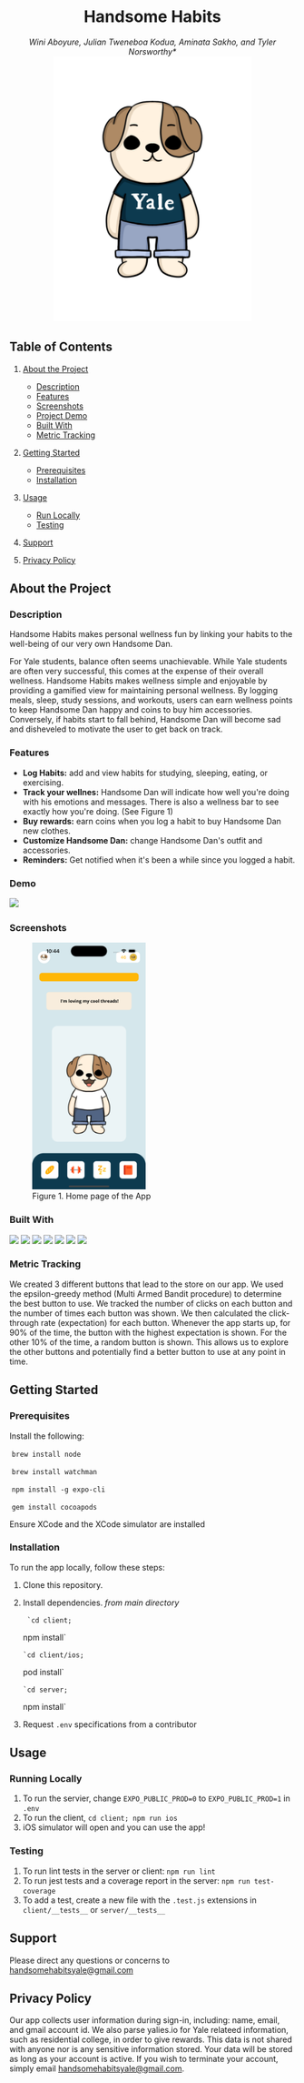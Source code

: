 <div align="center">
  <h1 align="center">Handsome Habits</h1>
  <em>Wini Aboyure, Julian Tweneboa Kodua, Aminata Sakho, and Tyler Norsworthy*</em>
</div>
<div align="center">
    <img src="bulldog.png" width="350" height="466" alt="Cartoon bulldog wearing jeans and a blue Yale t-shirt.">
</div>

## Table of Contents

1. [About the Project](#about-the-project)

   - [Description](#description)
   - [Features](#features)
   - [Screenshots](#screenshots)
   - [Project Demo](#demo)
   - [Built With](#built-with)
   - [Metric Tracking](#metric-tracking)

2. [Getting Started](#getting-started)
   - [Prerequisites](#prerequisites)
   - [Installation](#installation)
3. [Usage](#usage)
   - [Run Locally](#running-locally)
   - [Testing](#testing)
4. [Support](#support)
5. [Privacy Policy](#privacy-policy)

## About the Project

### Description

Handsome Habits makes personal wellness fun by linking your habits to the well-being of our very own Handsome Dan.

For Yale students, balance often seems unachievable. While Yale students are often very successful, this comes at the expense of their overall wellness. Handsome Habits makes wellness simple and enjoyable by providing a gamified view for maintaining personal wellness. By logging meals, sleep, study sessions, and workouts, users can earn wellness points to keep Handsome Dan happy and coins to buy him accessories. Conversely, if habits start to fall behind, Handsome Dan will become sad and disheveled to motivate the user to get back on track.

### Features

- **Log Habits:** add and view habits for studying, sleeping, eating, or exercising.
- **Track your wellnes:** Handsome Dan will indicate how well you're doing with his emotions and messages. There is also a wellness bar to see exactly how you're doing. (See Figure 1)
- **Buy rewards:** earn coins when you log a habit to buy Handsome Dan new clothes.
- **Customize Handsome Dan:** change Handsome Dan's outfit and accessories.
- **Reminders:** Get notified when it's been a while since you logged a habit.

### Demo
![](project_demo.gif)

### Screenshots

<figure>
    <img src="homescreenshot.png" alt="Home screen of a cartoon bulldog in the center, a coin total in the top right, a bulldog icon in the top left, and four habit icons on the bottom" width="200">
    <figcaption>Figure 1. Home page of the App</figcaption>
</figure>

### Built With

<img src="https://img.shields.io/badge/next.js-000000?style=for-the-badge&logo=nextdotjs&logoColor=white" width="auto" height="30">

<img src="https://user-images.githubusercontent.com/25181517/117447155-6a868a00-af3d-11eb-9cfe-245df15c9f3f.png" width="auto" height="50">

<img src="https://user-images.githubusercontent.com/25181517/187955005-f4ca6f1a-e727-497b-b81b-93fb9726268e.png" width="auto" height="50">

<img src="https://user-images.githubusercontent.com/25181517/183897015-94a058a6-b86e-4e42-a37f-bf92061753e5.png" width="auto" height="50">

<img src="https://user-images.githubusercontent.com/25181517/182884177-d48a8579-2cd0-447a-b9a6-ffc7cb02560e.png" width="auto" height="50">

<img src="https://user-images.githubusercontent.com/25181517/192108372-f71d70ac-7ae6-4c0d-8395-51d8870c2ef0.png" width="auto" height="50">

<img src="https://user-images.githubusercontent.com/25181517/192109061-e138ca71-337c-4019-8d42-4792fdaa7128.png" width="auto" height="50">

### Metric Tracking

We created 3 different buttons that lead to the store on our app. We used the epsilon-greedy method (Multi Armed Bandit procedure) to determine the best button to use. We tracked the number of clicks on each button and the number of times each button was shown. We then calculated the click-through rate (expectation) for each button. Whenever the app starts up, for 90% of the time, the button with the highest expectation is shown. For the other 10% of the time, a random button is shown. This allows us to explore the other buttons and potentially find a better button to use at any point in time.

## Getting Started

### Prerequisites

Install the following:

&nbsp;`brew install node`

&nbsp;`brew install watchman`

&nbsp;`npm install -g expo-cli`

&nbsp;`gem install cocoapods`

Ensure XCode and the XCode simulator are installed

### Installation

To run the app locally, follow these steps:

1.  Clone this repository.
2.  Install dependencies.
    _from main directory_

         `cd client;

    npm install`

        `cd client/ios;

    pod install`

        `cd server;

    npm install`

3.  Request `.env` specifications from a contributor

## Usage

### Running Locally

1. To run the servier, change `EXPO_PUBLIC_PROD=0` to `EXPO_PUBLIC_PROD=1` in `.env`
2. To run the client, `cd client;
npm run ios`
3. iOS simulator will open and you can use the app!

### Testing

1. To run lint tests in the server or client: `npm run lint`
2. To run jest tests and a coverage report in the server: `npm run test-coverage`
3. To add a test, create a new file with the `.test.js` extensions in `client/__tests__` or `server/__tests__`

## Support

Please direct any questions or concerns to handsomehabitsyale@gmail.com

## Privacy Policy

Our app collects user information during sign-in, including: name, email, and gmail account id. We also parse yalies.io for Yale relateed information, such as residential college, in order to give rewards. This data is not shared with anyone nor is any sensitive information stored. Your data will be stored as long as your account is active. If you wish to terminate your account, simply email handsomehabitsyale@gmail.com.
